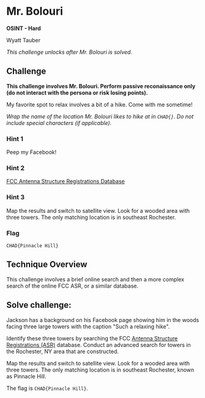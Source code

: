 # Mr. Bolouri
**OSINT - Hard**

Wyatt Tauber

_This challenge unlocks after Mr. Bolouri is solved._

## Challenge

**This challenge involves Mr. Bolouri. Perform passive reconaissance only (do not interact with the persona or risk losing points).**

My favorite spot to relax involves a bit of a hike. Come with me sometime!

_Wrap the name of the location Mr. Bolouri likes to hike at in `CHAD{}`. Do not include special characters (if applicable)._

### Hint 1
Peep my Facebook!

### Hint 2
[FCC Antenna Structure Registrations Database](https://wireless2.fcc.gov/UlsApp/AsrSearch/asrRegistrationSearch.jsp)

### Hint 3
Map the results and switch to satellite view. Look for a wooded area with three towers. The only matching location is in southeast Rochester.

### Flag
`CHAD{Pinnacle Hill}`

## Technique Overview

This challenge involves a brief online search and then a more complex search of the online FCC ASR, or a similar database.

## Solve challenge:

Jackson has a background on his Facebook page showing him in the woods facing three large towers with the caption "Such a relaxing hike".

Identify these three towers by searching the FCC [Antenna Structure Registrations (ASR)](https://wireless2.fcc.gov/UlsApp/AsrSearch/asrRegistrationSearch.jsp) database. Conduct an advanced search for towers in the Rochester, NY area that are constructed.

Map the results and switch to satellite view. Look for a wooded area with three towers. The only matching location is in southeast Rochester, known as Pinnacle Hill.

The flag is `CHAD{Pinnacle Hill}`.
